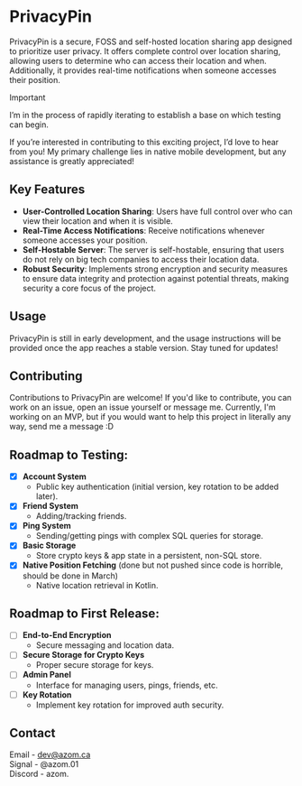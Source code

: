 # PrivacyPin

PrivacyPin is a secure, FOSS and self-hosted location sharing app designed to prioritize user privacy. It offers complete control over location sharing, allowing users to determine who can access their location and when. Additionally, it provides real-time notifications when someone accesses their position.

> [!IMPORTANT]
> I’m in the process of rapidly iterating to establish a base on which testing can begin.
> 
> If you’re interested in contributing to this exciting project, I’d love to hear from you! My primary challenge lies in native mobile development, but any assistance is greatly appreciated!

## Key Features

-   **User-Controlled Location Sharing**: Users have full control over who can view their location and when it is visible.
-   **Real-Time Access Notifications**: Receive notifications whenever someone accesses your position.
-   **Self-Hostable Server**: The server is self-hostable, ensuring that users do not rely on big tech companies to access their location data.
-   **Robust Security**: Implements strong encryption and security measures to ensure data integrity and protection against potential threats, making security a core focus of the project.

## Usage

PrivacyPin is still in early development, and the usage instructions will be provided once the app reaches a stable version. Stay tuned for updates!

## Contributing

Contributions to PrivacyPin are welcome! If you'd like to contribute, you can work on an issue, open an issue yourself or message me. Currently, I'm working on an MVP, but if you would want to help this project in literally any way, send me a message :D

## **Roadmap to Testing**:
- [x] **Account System**
   - Public key authentication (initial version, key rotation to be added later).
- [x] **Friend System**
   - Adding/tracking friends.
- [x] **Ping System**
   - Sending/getting pings with complex SQL queries for storage.
- [x] **Basic Storage**
   - Store crypto keys & app state in a persistent, non-SQL store.
- [x] **Native Position Fetching** (done but not pushed since code is horrible, should be done in March)
   - Native location retrieval in Kotlin.

## **Roadmap to First Release**:
- [ ] **End-to-End Encryption**
   - Secure messaging and location data.
- [ ] **Secure Storage for Crypto Keys**
   - Proper secure storage for keys.
- [ ] **Admin Panel**
   - Interface for managing users, pings, friends, etc.
- [ ] **Key Rotation**
   - Implement key rotation for improved auth security.




## Contact

Email - dev@azom.ca\
Signal - @azom.01\
Discord - azom.
